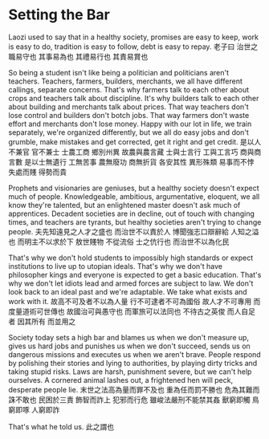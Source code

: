 # Setting the Bar

Laozi used to say that
in a healthy society,
promises are easy to keep,
work is easy to do,
tradition is easy to follow,
debt is easy to repay.
老子曰
治世之
職易守也
其事易為也
其禮易行也
其責易賞也

So being a student isn't like being a politician
and politicians aren't teachers.
Teachers, farmers, builders, merchants,
we all have different callings, separate concerns.
That's why farmers talk to each other about crops
and teachers talk about discipline.
It's why builders talk to each other about building
and merchants talk about prices.
That way teachers don't lose control
and builders don't botch jobs.
That way farmers don't waste effort
and merchants don't lose money.
Happy with our lot in life,
we train separately, we're organized differently,
but we all do easy jobs and don't grumble,
make mistakes and get corrected,
get it right and get credit.
是以人不兼官
官不兼士
士農工商
鄉別州異
故農與農言藏
士與士言行
工與工言巧
商與商言數
是以士無遺行
工無苦事
農無廢功
商無折貨
各安其性
異形殊類
易事而不悖
失處而賤
得勢而貴

Prophets and visionaries are geniuses,
but a healthy society doesn't expect much of people.
Knowledgeable, ambitious, argumentative, eloquent,
we all know they're talented,
but an enlightened master doesn't ask much of apprentices.
Decadent societies are in decline,
out of touch with changing times,
and teachers are tyrants,
but healthy societies aren't trying to change people.
夫先知遠見之人才之盛也
而治世不以責於人
博聞強志口辯辭給
人知之溢也
而明主不以求於下
敖世賤物
不從流俗
士之伉行也
而治世不以為化民

That's why we don't hold students to impossibly high standards
or expect institutions to live up to utopian ideals.
That's why we don't have philosopher kings
and everyone is expected to get a basic education.
That's why we don't let idiots lead
and armed forces are subject to law.
We don't look back to an ideal past
and we're adaptable.
We take what exists
and work with it.
故高不可及者不以為人量
行不可逮者不可為國俗
故人才不可專用
而度量道術可世傳也
故國治可與愚守也
而軍旅可以法同也
不待古之英俊
而人自足者
因其所有
而並用之

Society today sets a high bar and blames us when we don't measure up,
gives us hard jobs and punishes us when we don't succeed,
sends us on dangerous missions and executes us when we aren't brave.
People respond
by polishing their stories and lying to authorities,
by playing dirty tricks and taking stupid risks.
Laws are harsh, punishment severe, but we can't help ourselves.
A cornered animal lashes out,
a frightened hen will peck,
desperate people lie.
末世之法高為量而罪不及也
重為任而罰不勝也
危為其難而誅不敢也
民困於三責
飾智而詐上
犯邪而行危
雖峻法嚴刑不能禁其姦
獸窮即觸
鳥窮即啄
人窮即詐

That's what he told us.
此之謂也
